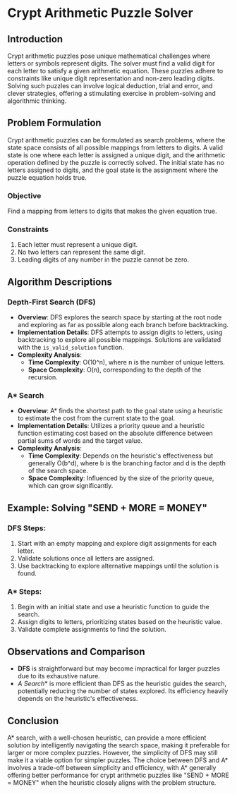 # Crypt Arithmetic Puzzle Solver

## Introduction

Crypt arithmetic puzzles pose unique mathematical challenges where letters or symbols represent digits. The solver must find a valid digit for each letter to satisfy a given arithmetic equation. These puzzles adhere to constraints like unique digit representation and non-zero leading digits. Solving such puzzles can involve logical deduction, trial and error, and clever strategies, offering a stimulating exercise in problem-solving and algorithmic thinking.

## Problem Formulation

Crypt arithmetic puzzles can be formulated as search problems, where the state space consists of all possible mappings from letters to digits. A valid state is one where each letter is assigned a unique digit, and the arithmetic operation defined by the puzzle is correctly solved. The initial state has no letters assigned to digits, and the goal state is the assignment where the puzzle equation holds true.

### Objective

Find a mapping from letters to digits that makes the given equation true.

### Constraints

1. Each letter must represent a unique digit.
2. No two letters can represent the same digit.
3. Leading digits of any number in the puzzle cannot be zero.

## Algorithm Descriptions

### Depth-First Search (DFS)

- **Overview**: DFS explores the search space by starting at the root node and exploring as far as possible along each branch before backtracking.
- **Implementation Details**: DFS attempts to assign digits to letters, using backtracking to explore all possible mappings. Solutions are validated with the `is_valid_solution` function.
- **Complexity Analysis**:
  - **Time Complexity**: O(10^n), where n is the number of unique letters.
  - **Space Complexity**: O(n), corresponding to the depth of the recursion.

### A* Search

- **Overview**: A* finds the shortest path to the goal state using a heuristic to estimate the cost from the current state to the goal.
- **Implementation Details**: Utilizes a priority queue and a heuristic function estimating cost based on the absolute difference between partial sums of words and the target value.
- **Complexity Analysis**:
  - **Time Complexity**: Depends on the heuristic's effectiveness but generally O(b^d), where b is the branching factor and d is the depth of the search space.
  - **Space Complexity**: Influenced by the size of the priority queue, which can grow significantly.

## Example: Solving "SEND + MORE = MONEY"

### DFS Steps:

1. Start with an empty mapping and explore digit assignments for each letter.
2. Validate solutions once all letters are assigned.
3. Use backtracking to explore alternative mappings until the solution is found.

### A* Steps:

1. Begin with an initial state and use a heuristic function to guide the search.
2. Assign digits to letters, prioritizing states based on the heuristic value.
3. Validate complete assignments to find the solution.

## Observations and Comparison

- **DFS** is straightforward but may become impractical for larger puzzles due to its exhaustive nature.
- **A* Search** is more efficient than DFS as the heuristic guides the search, potentially reducing the number of states explored. Its efficiency heavily depends on the heuristic's effectiveness.

## Conclusion

A* search, with a well-chosen heuristic, can provide a more efficient solution by intelligently navigating the search space, making it preferable for larger or more complex puzzles. However, the simplicity of DFS may still make it a viable option for simpler puzzles. The choice between DFS and A* involves a trade-off between simplicity and efficiency, with A* generally offering better performance for crypt arithmetic puzzles like "SEND + MORE = MONEY" when the heuristic closely aligns with the problem structure.
